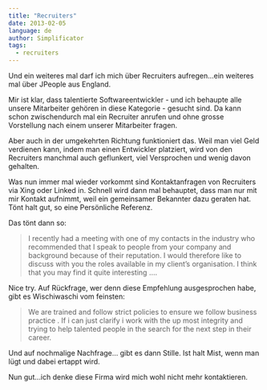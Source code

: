 ```yaml
---
title: "Recruiters"
date: 2013-02-05
language: de
author: Simplificator
tags:
  - recruiters
---
```


Und ein weiteres mal darf ich mich über Recruiters aufregen…ein weiteres mal über JPeople aus England.

Mir ist klar, dass talentierte Softwareentwickler - und ich behaupte alle unsere Mitarbeiter gehören in diese Kategorie - gesucht sind. Da kann schon zwischendurch mal ein Recruiter anrufen und ohne grosse Vorstellung nach einem unserer Mitarbeiter fragen.

Aber auch in der umgekehrten Richtung funktioniert das. Weil man viel Geld verdienen kann, indem man einen Entwickler platziert, wird von den Recruiters manchmal auch geflunkert, viel Versprochen und wenig davon gehalten.

Was nun immer mal wieder vorkommt sind Kontaktanfragen von Recruiters via Xing oder Linked in. Schnell wird dann mal behauptet, dass man nur mit mir Kontakt aufnimmt, weil ein gemeinsamer Bekannter dazu geraten hat. Tönt halt gut, so eine Persönliche Referenz.

Das tönt dann so:

> I recently had a meeting with one of my contacts in the industry who recommended that I speak to people from your company and background because of their reputation. I would therefore like to discuss with you the roles available in my client’s organisation. I think that you may find it quite interesting ….

Nice try. Auf Rückfrage, wer denn diese Empfehlung ausgesprochen habe, gibt es Wischiwaschi vom feinsten:

> We are trained and follow strict policies to ensure we follow business practice . If i can just clarify i work with the up most integrity and trying to help talented people in the search for the next step in their career.

Und auf nochmalige Nachfrage… gibt es dann Stille. Ist halt Mist, wenn man lügt und dabei ertappt wird.

Nun gut…ich denke diese Firma wird mich wohl nicht mehr kontaktieren.
